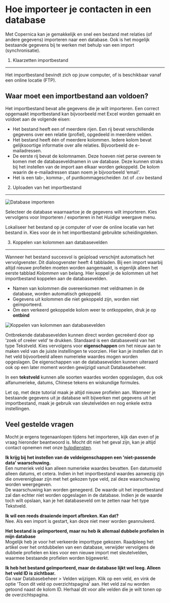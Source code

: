 # Hoe importeer je contacten in een database

Met Copernica kan je gemakkelijk en snel een bestand met relaties (of
andere gegevens) importeren naar een database. Ook is het mogelijk
bestaande gegevens bij te werken met behulp van een import
(synchronisatie).

1. Klaarzetten importbestand
----------------------------

Het importbestand bevindt zich op jouw computer, of is beschikbaar vanaf
een online locatie (FTP).

## Waar moet een importbestand aan voldoen?

Het importbestand bevat alle gegevens die je wilt importeren. Een
correct opgemaakt importbestand kan bijvoorbeeld met Excel worden
gemaakt en voldoet aan de volgende eisen:

-   Het bestand heeft een of meerdere rijen. Een rij bevat verschillende
    gegevens over een relatie (profiel), opgedeeld in meerdere velden.
-   Het bestand heeft één of meerdere kolommen. Iedere kolom bevat
    gelijksoortige informatie over alle relaties. Bijvoorbeeld de
    e-mailadressen.
-   De eerste rij bevat de kolomnamen. Deze hoeven niet perse overeen te
    komen met de databaseveldnamen in uw database. Deze kunnen straks
    bij het instellen van de import aan elkaar worden gekoppeld. De
    kolom waarin de e-mailadressen staan noem je bijvoorbeeld ‘email’.
-   Het is een tab-, komma-, of puntkommagescheiden .txt of .csv bestand

2. Uploaden van het importbestand
---------------------------------

![Database
importeren](../images/database-importeren.png "Database importeren")

Selecteer de database waarnaartoe je de gegevens wilt importeren. Kies
vervolgens voor Importeren / exporteren in het *Huidige* weergave menu.

Lokaliseer het bestand op je computer of voer de online locatie van het
bestand in. Kies voor de in het importbestand gebruikte scheidingsteken.

3. Koppelen van kolommen aan databasevelden
-------------------------------------------

Wanneer het bestand succesvol is geüpload verschijnt automatisch het
vervolgvenster. Dit dialoogvenster heeft 4 tabbladen. Bij een import
waarbij altijd nieuwe profielen moeten worden aangemaakt, is eigenlijk
alleen het eerste tabblad *Kolommen* van belang. Hier koppel je de
kolommen uit het importbestand koppelen aan de databasevelden.

-   Namen van kolommen die overeenkomen met veldnamen in de database,
    worden automatisch gekoppeld.
-   Gegevens uit kolommen die niet gekoppeld zijn, worden niet
    geïmporteerd.
-   Om een verkeerd gekoppelde kolom weer te ontkoppelen, druk je op
    **ontbind**

![Koppelen van kolommen aan
databasevelden](../images/velden-koppelen.png "Koppelen van kolommen aan databasevelden")

Ontbrekende databasevelden kunnen direct worden gecreëerd door op ‘zoek
of creëer veld’ te drukken. Standaard is een databaseveld van het type
Tekstveld. Kies vervolgens voor **eigenschappen** om het nieuw aan te
maken veld van de juiste instellingen te voorzien. Hier kan je instellen
dat in het veld bijvoorbeeld alleen numerieke waardes mogen worden
opgeslagen. De eigenschappen van de databasevelden kunnen uiteraard ook
op een later moment worden gewijzigd vanuit Databasebeheer.

In een **tekstveld** kunnen alle soorten waardes worden opgeslagen, dus
ook alfanumerieke, datums, Chinese tekens en wiskundige formules.

Let op, met deze tutorial maak je altijd nieuwe profielen aan. Wanneer
je bestaande gegevens uit je database wilt bijwerken met gegevens uit
het importbestand, maak je gebruik van sleutelvelden en nog enkele extra
instellingen.

Veel gestelde vragen
--------------------

Mocht je ergens tegenaanlopen tijdens het importeren, kijk dan even of
je vraag hieronder beantwoord is. Mocht dit niet het geval zijn, kan je
altijd contact opnemen met onze [hulpdiensten](./support.md).

**Ik krijg bij het instellen van de veldeigenschappen een
'niet-passende data' waarschuwing.**\
 Een numeriek veld kan alleen numerieke waardes bevatten. Een datumveld
alleen datums, et cetera. Indien in het importbestand waardes aanwezig
zijn die onverenigbaar zijn met het gekozen type veld, zal deze
waarschuwing worden weergegeven.\
 De waarschuwing kan worden genegeerd. De waarde uit het importbestand
zal dan echter niet worden opgeslagen in de database. Indien je de
waarde toch wilt opslaan, kan je het databaseveld om te zetten naar het
type Tekstveld.

**Ik wil een reeds draaiende import afbreken. Kan dat?**\
 Nee. Als een import is gestart, kan deze niet meer worden geannuleerd.

**Het bestand is geïmporteerd, maar nu heb ik allemaal dubbele
profielen in mijn database**\
 Mogelijk heb je voor het verkeerde importtype gekozen. Raadpleeg het
artikel over het ontdubbelen van een database, verwijder vervolgens de
dubbele profielen en kies voor een nieuwe import met sleutelvelden,
waarmee bestaande profielen worden bijgewerkt.

**Ik heb het bestand geïmporteerd, maar de database lijkt wel leeg.
Alleen het veld ID is zichtbaar.**\
 Ga naar Databasebeheer \> Velden wijzigen. Klik op een veld, en vink de
optie 'Toon dit veld op overzichtspagina' aan. Het veld zal nu worden
getoond naast de kolom ID. Herhaal dit voor alle velden die je wilt
tonen op de overzichtspagina.
